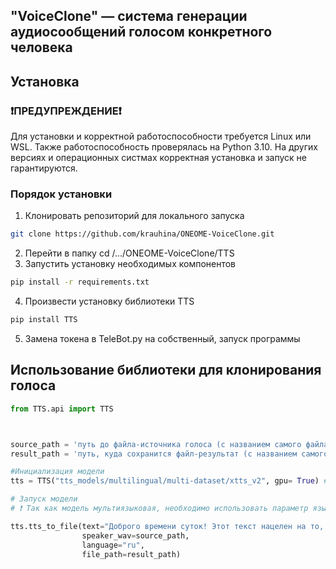 ## "VoiceClone" — система генерации аудиосообщений голосом конкретного человека

## Установка

### ❗️ПРЕДУПРЕЖДЕНИЕ❗️

Для установки и корректной работоспособности требуется Linux или WSL. Также работоспособность проверялась на Python 3.10. На других версиях и операционных систмах корректная установка и запуск не гарантируются.

### Порядок установки

1. Клонировать репозиторий для локального запуска
```bash
git clone https://github.com/krauhina/ONEOME-VoiceClone.git
```
2. Перейти в папку cd /.../ONEOME-VoiceClone/TTS
3. Запустить установку необходимых компонентов
```bash
pip install -r requirements.txt
```
4.  Произвести установку библиотеки TTS
```bash
pip install TTS
```
5. Замена токена в TeleBot.py на собственный, запуск программы

## Использование библиотеки для клонирования голоса

```python
from TTS.api import TTS



source_path = 'путь до файла-источника голоса (с названием самого файла)'
result_path = 'путь, куда сохранится файл-результат (с названием самого файла)'

#Инициализация модели
tts = TTS("tts_models/multilingual/multi-dataset/xtts_v2", gpu= True) #gpu= False, если не планируется использование видеокарты для создания голосового сообщения

# Запуск модели
# ❗ Так как модель мультиязыковая, необходимо использовать параметр языка текста, который вы собираетесь озвучить

tts.tts_to_file(text="Доброго времени суток! Этот текст нацелен на то, чтобы продемонстрировать возможности данной модели.", 
                speaker_wav=source_path, 
                language="ru", 
                file_path=result_path)
```
